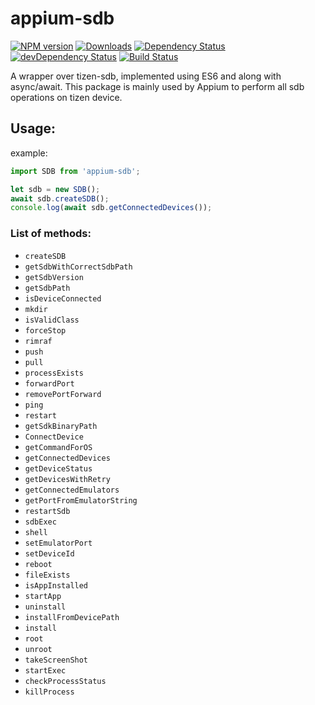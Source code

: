 # appium-sdb

[![NPM version](http://img.shields.io/npm/v/appium-sdb.svg)](https://npmjs.org/package/appium-sdb)
[![Downloads](http://img.shields.io/npm/dm/appium-sdb.svg)](https://npmjs.org/package/appium-sdb)
[![Dependency Status](https://david-dm.org/Samsung/appium-sdb.svg)](https://david-dm.org/Samsung/appium-sdb)
[![devDependency Status](https://david-dm.org/Samsung/appium-sdb/dev-status.svg)](https://david-dm.org/Samsung/appium-sdb#info=devDependencies)
[![Build Status](https://travis-ci.org/Samsung/appium-sdb.svg?branch=master)](https://travis-ci.org/Samsung/appium-sdb)

A wrapper over tizen-sdb, implemented using ES6 and along with async/await. This package is mainly used by Appium to perform all sdb operations on tizen device.

## Usage:

example:

```js
import SDB from 'appium-sdb';

let sdb = new SDB();
await sdb.createSDB();
console.log(await sdb.getConnectedDevices());
```

### List of methods:

- `createSDB`
- `getSdbWithCorrectSdbPath`
- `getSdbVersion`
- `getSdbPath`
- `isDeviceConnected`
- `mkdir`
- `isValidClass`
- `forceStop`
- `rimraf`
- `push`
- `pull`
- `processExists`
- `forwardPort`
- `removePortForward`
- `ping`
- `restart`
- `getSdkBinaryPath`
- `ConnectDevice`
- `getCommandForOS`
- `getConnectedDevices`
- `getDeviceStatus`
- `getDevicesWithRetry`
- `getConnectedEmulators`
- `getPortFromEmulatorString`
- `restartSdb`
- `sdbExec`
- `shell`
- `setEmulatorPort`
- `setDeviceId`
- `reboot`
- `fileExists`
- `isAppInstalled`
- `startApp`
- `uninstall`
- `installFromDevicePath`
- `install`
- `root`
- `unroot`
- `takeScreenShot`
- `startExec`
- `checkProcessStatus`
- `killProcess`
